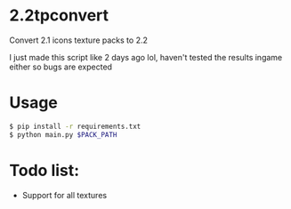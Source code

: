 # 2.2tpconvert
Convert 2.1 icons texture packs to 2.2

I just made this script like 2 days ago lol, haven't tested the results ingame either so bugs are expected

# Usage
```sh
$ pip install -r requirements.txt
$ python main.py $PACK_PATH
```

# Todo list:
- Support for all textures
